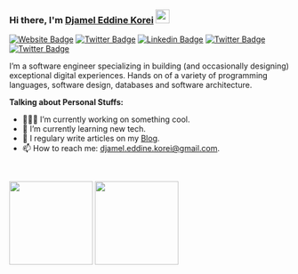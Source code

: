 ### Hi there, I'm <a href="https://djamelkorei.com" target="_blank">Djamel Eddine Korei</a> <img src="https://media.giphy.com/media/hvRJCLFzcasrR4ia7z/giphy.gif" width="25px" height="25px">

[![Website Badge](https://img.shields.io/badge/-Porfolio-000000?style=flat-square&logo=google-chrome&logoColor=white)](https://djamelkorei.me)
[![Twitter Badge](https://img.shields.io/badge/-Blog-000000?style=flat-square&logo=Hashnode&logoColor=white)](https://dev.djamelkorei.me)
[![Linkedin Badge](https://img.shields.io/badge/-LinkedIn-000000?style=flat-square&logo=Linkedin&logoColor=white)](https://www.linkedin.com/in/djamel-korei)
[![Twitter Badge](https://img.shields.io/badge/-Instagram-000000?style=flat-square&logo=instagram&logoColor=white)](https://twitter.com/djamel_korei)
[![Twitter Badge](https://img.shields.io/badge/-Twitter-000000?style=flat-square&logo=Twitter&logoColor=white)](https://twitter.com/djamel_korei)


I’m a software engineer specializing in building (and occasionally designing) exceptional digital experiences. Hands on of a variety of programming languages, software design, databases and software architecture.


**Talking about Personal Stuffs:**

- 👨🏻‍💻 I’m currently working on something cool.
- 🚀 I’m currently learning new tech.
- 📝 I regulary write articles on my [Blog](https://dev.djamelkorei.me).
- 📫 How to reach me: djamel.eddine.korei@gmail.com.

</br>

<p>
  <img height="150em" src="https://github-readme-stats.vercel.app/api?username=djamel-kr&show_icons=true&&count_private=true&include_all_commits=true&theme=radical&layout=compact" />
  <img height="150em" src="https://github-readme-stats.vercel.app/api/top-langs/?username=djamel-kr&show_icons=true&layout=compact&langs_count=8&hide=php,blade,html&theme=radical"/>
</p>
